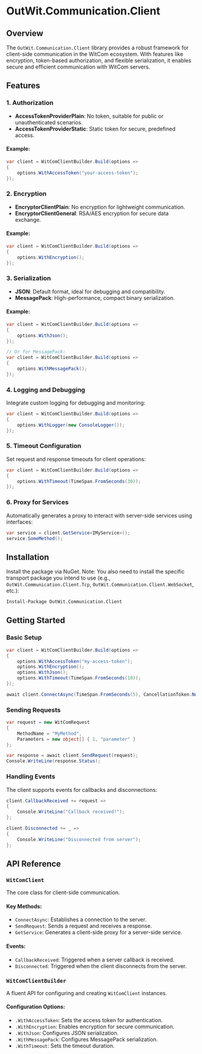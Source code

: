 # OutWit.Communication.Client

## Overview

The `OutWit.Communication.Client` library provides a robust framework for client-side communication in the WitCom ecosystem. With features like encryption, token-based authorization, and flexible serialization, it enables secure and efficient communication with WitCom servers.

## Features

### 1. Authorization
- **AccessTokenProviderPlain**: No token, suitable for public or unauthenticated scenarios.
- **AccessTokenProviderStatic**: Static token for secure, predefined access.

#### Example:
```csharp
var client = WitComClientBuilder.Build(options =>
{
    options.WithAccessToken("your-access-token");
});
```

### 2. Encryption
- **EncryptorClientPlain**: No encryption for lightweight communication.
- **EncryptorClientGeneral**: RSA/AES encryption for secure data exchange.

#### Example:
```csharp
var client = WitComClientBuilder.Build(options =>
{
    options.WithEncryption();
});
```

### 3. Serialization
- **JSON**: Default format, ideal for debugging and compatibility.
- **MessagePack**: High-performance, compact binary serialization.

#### Example:
```csharp
var client = WitComClientBuilder.Build(options =>
{
    options.WithJson();
});

// Or for MessagePack:
var client = WitComClientBuilder.Build(options =>
{
    options.WithMessagePack();
});
```

### 4. Logging and Debugging
Integrate custom logging for debugging and monitoring:
```csharp
var client = WitComClientBuilder.Build(options =>
{
    options.WithLogger(new ConsoleLogger());
});
```

### 5. Timeout Configuration
Set request and response timeouts for client operations:
```csharp
var client = WitComClientBuilder.Build(options =>
{
    options.WithTimeout(TimeSpan.FromSeconds(30));
});
```

### 6. Proxy for Services
Automatically generates a proxy to interact with server-side services using interfaces:
```csharp
var service = client.GetService<IMyService>();
service.SomeMethod();
```

## Installation

Install the package via NuGet. Note: You also need to install the specific transport package you intend to use (e.g., `OutWit.Communication.Client.Tcp`, `OutWit.Communication.Client.WebSocket`, etc.):
```bash
Install-Package OutWit.Communication.Client
```

## Getting Started

### Basic Setup
```csharp
var client = WitComClientBuilder.Build(options =>
{
    options.WithAccessToken("my-access-token");
    options.WithEncryption();
    options.WithJson();
    options.WithTimeout(TimeSpan.FromSeconds(10));
});

await client.ConnectAsync(TimeSpan.FromSeconds(5), CancellationToken.None);
```

### Sending Requests
```csharp
var request = new WitComRequest
{
    MethodName = "MyMethod",
    Parameters = new object[] { 1, "parameter" }
};

var response = await client.SendRequest(request);
Console.WriteLine(response.Status);
```

### Handling Events
The client supports events for callbacks and disconnections:
```csharp
client.CallbackReceived += request =>
{
    Console.WriteLine("Callback received!");
};

client.Disconnected += _ =>
{
    Console.WriteLine("Disconnected from server");
};
```

## API Reference

### `WitComClient`
The core class for client-side communication.

#### Key Methods:
- `ConnectAsync`: Establishes a connection to the server.
- `SendRequest`: Sends a request and receives a response.
- `GetService`: Generates a client-side proxy for a server-side service.

#### Events:
- `CallbackReceived`: Triggered when a server callback is received.
- `Disconnected`: Triggered when the client disconnects from the server.

### `WitComClientBuilder`
A fluent API for configuring and creating `WitComClient` instances.

#### Configuration Options:
- `.WithAccessToken`: Sets the access token for authentication.
- `.WithEncryption`: Enables encryption for secure communication.
- `.WithJson`: Configures JSON serialization.
- `.WithMessagePack`: Configures MessagePack serialization.
- `.WithTimeout`: Sets the timeout duration.
